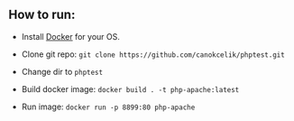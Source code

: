 ## How to run:

- Install [Docker](https://hub.docker.com/search/?type=edition&offering=community) for your OS.

- Clone git repo:
    `git clone https://github.com/canokcelik/phptest.git`

- Change dir to `phptest`

- Build docker image:
    `docker build . -t php-apache:latest`

- Run image:
    `docker run -p 8899:80 php-apache`